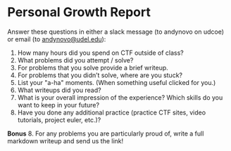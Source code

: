 # Personal Growth Report

Answer these questions in either a slack message (to andynovo on udcoe) or email (to andynovo@udel.edu):
1. How many hours did you spend on CTF outside of class? 
2. What problems did you attempt / solve? 
3. For problems that you solve provide a brief writeup. 
4. For problems that you didn’t solve, where are you stuck? 
5. List your "a-ha" moments. (When something useful clicked for you.)
6. What writeups did you read?
7. What is your overall impression of the experience? Which skills do you want to keep in your future?
8. Have you done any additional practice (practice CTF sites, video tutorials, project euler, etc.)?

**Bonus**
8. For any problems you are particularly proud of, write a full markdown writeup and send us the link!

